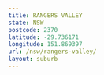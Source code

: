 ```yaml
---
title: RANGERS VALLEY
state: NSW
postcode: 2370
latitude: -29.736171
longitude: 151.869397
url: /nsw/rangers-valley/
layout: suburb
---
```

